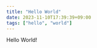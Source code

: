 ```yaml
---
title: "Hello World"
date: 2023-11-10T17:39:39+09:00
tags: ["hello", "world"]
---
```


Hello World!
